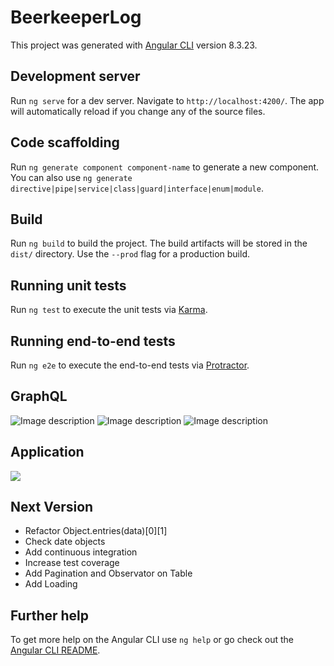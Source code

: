 # BeerkeeperLog

This project was generated with [Angular CLI](https://github.com/angular/angular-cli) version 8.3.23.

## Development server

Run `ng serve` for a dev server. Navigate to `http://localhost:4200/`. The app will automatically reload if you change any of the source files.

## Code scaffolding

Run `ng generate component component-name` to generate a new component. You can also use `ng generate directive|pipe|service|class|guard|interface|enum|module`.

## Build

Run `ng build` to build the project. The build artifacts will be stored in the `dist/` directory. Use the `--prod` flag for a production build.

## Running unit tests

Run `ng test` to execute the unit tests via [Karma](https://karma-runner.github.io).

## Running end-to-end tests

Run `ng e2e` to execute the end-to-end tests via [Protractor](http://www.protractortest.org/).

## GraphQL

![Image description](https://i.ibb.co/3RFQQpV/Captura-de-Tela-2020-02-06-a-s-11-03-36-AM.png)
![Image description](https://i.ibb.co/xYGmBDh/Captura-de-Tela-2020-02-06-a-s-11-03-45-AM.png)
![Image description](https://i.ibb.co/FHQgmSh/Captura-de-Tela-2020-02-06-a-s-11-03-53-AM.png)

## Application

![](http://g.recordit.co/fFblw7B8wT.gif)


## Next Version

* Refactor Object.entries(data)[0][1]
* Check date objects
* Add continuous integration
* Increase test coverage
* Add Pagination and Observator on Table
* Add Loading

## Further help

To get more help on the Angular CLI use `ng help` or go check out the [Angular CLI README](https://github.com/angular/angular-cli/blob/master/README.md).
